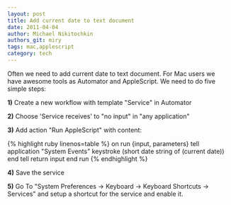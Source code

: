 ```yaml
---
layout: post
title: Add current date to text document
date: 2011-04-04
author: Michael Nikitochkin
authors_git: miry
tags: mac,applescript
category: tech
---
```


Often we need to add current date to text document.  For Mac users we have awesome tools as Automator and  AppleScript.
We need to do five simple steps:

__1)__ Create a new workflow with template "Service" in Automator

__2)__ Choose 'Service receives' to "no input" in "any application"

__3)__ Add action "Run AppleScript" with content:


{% highlight ruby linenos=table %}
on run {input, parameters}
  tell application "System Events"
    keystroke (short date string of (current date))
  end tell
  return input
end run
{% endhighlight %}

__4)__ Save the service

__5)__ Go To "System Preferences -> Keyboard -> Keyboard Shortcuts -> Services" and setup a shortcut for the service and enable it.
